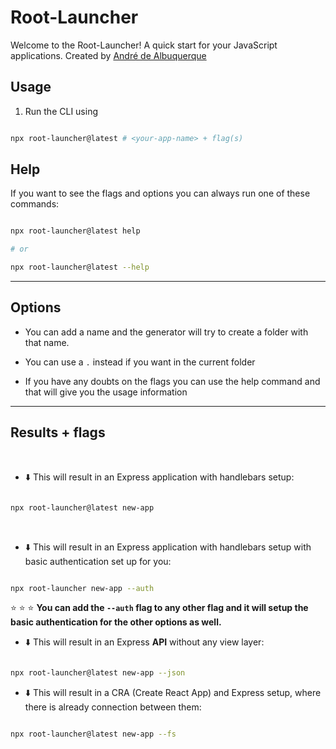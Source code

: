 # Root-Launcher

  

Welcome to the Root-Launcher! A quick start for your JavaScript applications.
Created by [André de Albuquerque](https://www.linkedin.com/in/itstheandre/)
  

## Usage

  

1. Run the CLI using

  

```sh

npx root-launcher@latest # <your-app-name> + flag(s)

```

  

## Help

  

If you want to see the flags and options you can always run one of these commands:

  

```sh

npx root-launcher@latest help

# or

npx root-launcher@latest --help

```

  
  

---

  

## Options

  

- You can add a name and the generator will try to create a folder with that name.

- You can use a `.` instead if you want in the current folder

- If you have any doubts on the flags you can use the help command and that will give you the usage information

  

---

  

## Results + flags

  

<br>

  

- :arrow_down: This will result in an Express application with handlebars setup:

  

```sh

npx root-launcher@latest new-app

```

  

<br>

  

- :arrow_down: This will result in an Express application with handlebars setup with basic authentication set up for you:

  

```sh

npx root-launcher new-app --auth

```

  

:star: :star: :star: **You can add the `--auth` flag to any other flag and it will setup the basic authentication for the other options as well.**

  

- :arrow_down: This will result in an Express **API** without any view layer:

  

```sh

npx root-launcher@latest new-app --json

```

  

- :arrow_down: This will result in a CRA (Create React App) and Express setup, where there is already connection between them:

  

```sh

npx root-launcher@latest new-app --fs

```

  

<br>